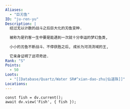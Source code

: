 ```yaml
---
Aliases:
  - "巨刃鱼"
ID: "ju-ren-yu"
Description: |
  经过无以计数的战斗之后巨大化的刃鱼变种.
  
  被称为是钓客一生中要是能遇到一次就十分幸运的梦幻鱼类,
  
  小小的刃鱼不断战斗、不停获胜之后, 成长为河流流域的王,
  
  它亲身证明了这项奇迹.
Rank: "S"
Points:
  - 50
Loots:
  - "[[Database/Quartz/Water SR#^xian-dao-zhu|仙道珠]]"
Locations:
---
```

```dataviewjs
const fish = dv.current();
await dv.view('Fish', { fish });
```